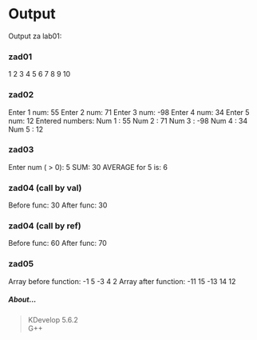 # Output
Output za lab01:
### zad01
1
2
3
4
5
6
7
8
9
10
### zad02
Enter 1 num: 55
Enter 2 num: 71
Enter 3 num: -98
Enter 4 num: 34
Enter 5 num: 12
Entered numbers:
Num 1 : 55
Num 2 : 71
Num 3 : -98
Num 4 : 34
Num 5 : 12
### zad03
Enter num ( > 0): 5
SUM: 30
AVERAGE for 5 is: 6
### zad04 (call by val)
Before func: 30
After func: 30
### zad04 (call by ref)
Before func: 60
After func: 70
### zad05
Array before function: -1 5 -3 4 2
Array after function: -11 15 -13 14 12

##### About...
> KDevelop 5.6.2  
> G++
